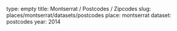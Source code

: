type: empty
title: Montserrat / Postcodes / Zipcodes
slug: places/montserrat/datasets/postcodes
place: montserrat
dataset: postcodes
year: 2014
